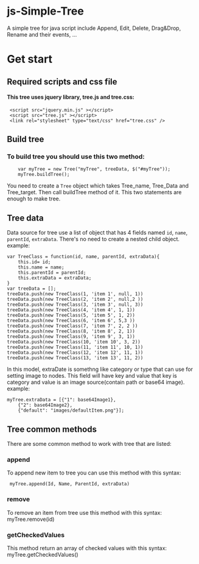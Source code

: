 # js-Simple-Tree
A simple tree for java script include Append, Edit, Delete, Drag&amp;Drop, Rename and their events, ...

# Get start

## Required scripts and css file
####    This tree uses jquery library, tree.js and tree.css: 
     <script src="jquery.min.js" ></script>
     <script src="tree.js" ></script>
     <link rel="stylesheet" type="text/css" href="tree.css" />

## Build tree
### To build tree you should use this two method:
        var myTree = new Tree("myTree", treeData, $("#myTree"));
        myTree.buildTree();
You need to create a `Tree` object which takes Tree_name, Tree_Data and Tree_target. Then call buildTree method of it. This two statements are enough to make tree. 

## Tree data
Data source for tree use a list of object that has 4 fields named `id`, `name`, `parentId`, `extraData`. There's no need to create a nested child object.
example: 

    var TreeClass = function(id, name, parentId, extraData){
        this.id= id;
        this.name = name;
        this.parentId = parentId;
        this.extraData = extraData;
    }
    var treeData = [];
    treeData.push(new TreeClass(1, 'item 1', null, 1))
    treeData.push(new TreeClass(2, 'item 2', null,2 ))
    treeData.push(new TreeClass(3, 'item 3', null, 3))
    treeData.push(new TreeClass(4, 'item 4', 1, 1))
    treeData.push(new TreeClass(5, 'item 5', 1, 2))
    treeData.push(new TreeClass(6, 'item 6', 5,3 ))
    treeData.push(new TreeClass(7, 'item 7', 2, 2 ))
    treeData.push(new TreeClass(8, 'item 8', 2, 1))
    treeData.push(new TreeClass(9, 'item 9', 3, 1))
    treeData.push(new TreeClass(10, 'item 10', 3, 2))
    treeData.push(new TreeClass(11, 'item 11', 10, 1))
    treeData.push(new TreeClass(12, 'item 12', 11, 1))
    treeData.push(new TreeClass(13, 'item 13', 11, 2))
    
In this model, extraDate is somethng like category or type that can use for setting image to nodes. This field will have key and value that key is category and value is an image source(contain path or base64 image). example: 

    myTree.extraData = [{"1": base64Image1},
        {"2": base64Image2},
        {"default": "images/defaultItem.png"}];

## Tree common methods
There are some common method to work with tree that are listed:
### append
To append new item to tree you can use this method with this syntax:

     myTree.append(Id, Name, ParentId, extraData)
     
### remove
To remove an item from tree use this method with this syntax:
    myTree.remove(id)

### getCheckedValues
This method return an array of checked values with this syntax: 
    myTree.getCheckedValues()
